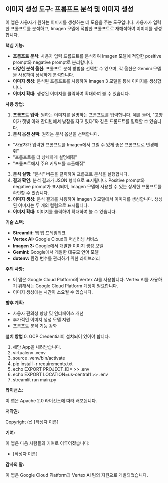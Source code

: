 ## 이미지 생성 도구: 프롬프트 분석 및 이미지 생성

이 앱은 사용자가 원하는 이미지를 생성하는 데 도움을 주는 도구입니다. 사용자가 입력한 프롬프트를 분석하고, Imagen 모델에 적합한 프롬프트로 재해석하여 이미지를 생성합니다.

**핵심 기능:**

* **프롬프트 분석:** 사용자 입력 프롬프트를 분석하여 Imagen 모델에 적합한 positive prompt와 negative prompt로 분리합니다.
* **다양한 분석 옵션:** 프롬프트 분석 방법을 선택할 수 있으며, 각 옵션은 Gemini 모델을 사용하여 상세하게 분석합니다.
* **이미지 생성:** 분석된 프롬프트를 사용하여 Imagen 3 모델을 통해 이미지를 생성합니다.
* **이미지 확대:** 생성된 이미지를 클릭하여 확대하여 볼 수 있습니다.

**사용 방법:**

1. **프롬프트 입력:** 원하는 이미지를 설명하는 프롬프트를 입력합니다. 예를 들어, "고양이가 햇빛 아래 잔디밭에서 낮잠을 자고 있다"와 같은 프롬프트를 입력할 수 있습니다.
2. **분석 옵션 선택:** 원하는 분석 옵션을 선택합니다.
* "사용자가 입력한 프롬프트를 Imagen에서 그릴 수 있게 좋은 프롬프트로 변경해줘"
* "프롬프트를 더 상세하게 설명해줘"
* "프롬프트에서 주요 키워드를 추출해줘"
3. **분석 실행:** "분석" 버튼을 클릭하여 프롬프트 분석을 실행합니다.
4. **결과 확인:** 분석 결과가 JSON 형식으로 표시됩니다. Positive prompt와 negative prompt가 표시되며, Imagen 모델에 사용할 수 있는 상세한 프롬프트를 확인할 수 있습니다.
5. **이미지 생성:** 분석 결과를 사용하여 Imagen 3 모델에서 이미지를 생성합니다. 생성된 이미지는 두 개의 컬럼으로 표시됩니다.
6. **이미지 확대:** 이미지를 클릭하여 확대하여 볼 수 있습니다.

**기술 스택:**

* **Streamlit:** 웹 앱 프레임워크
* **Vertex AI:** Google Cloud의 머신러닝 서비스
* **Imagen 3:** Google에서 개발한 이미지 생성 모델
* **Gemini:** Google에서 개발한 대규모 언어 모델
* **dotenv:** 환경 변수를 관리하기 위한 라이브러리

**주의 사항:**

* 이 앱은 Google Cloud Platform의 Vertex AI를 사용합니다. Vertex AI를 사용하기 위해서는 Google Cloud Platform 계정이 필요합니다.
* 이미지 생성에는 시간이 소요될 수 있습니다.

**향후 계획:**

* 사용자 편의성 향상 및 인터페이스 개선
* 추가적인 이미지 생성 모델 지원
* 프롬프트 분석 기능 강화

**설치 방법**
0. GCP Credential이 설치되어 있어야 합니다.
1. 해당 App을 내려받습니다. 
2. virtualenv .venv
3. source .venv/bin/activate
4. pip install -r requirements.txt
5. echo EXPORT PROJECT_ID=<your project id> >> .env
6. echo EXPORT LOCATION=us-central1 >> .env
7. streamlit run main.py

**라이선스:**

이 앱은 Apache 2.0 라이선스에 따라 배포됩니다.

**저작권:**

Copyright (c) [작성자 이름]

**기여:**

이 앱은 다음 사람들의 기여로 이루어졌습니다:

* [작성자 이름]

**감사의 말:**

이 앱은 Google Cloud Platform과 Vertex AI 팀의 지원으로 개발되었습니다.